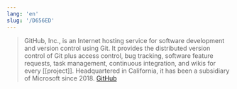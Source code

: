 ```yaml
---
lang: 'en'
slug: '/D656ED'
---
```


> GitHub, Inc., is an Internet hosting service for software development and version control using Git. It provides the distributed version control of Git plus access control, bug tracking, software feature requests, task management, continuous integration, and wikis for every [[project]]. Headquartered in California, it has been a subsidiary of Microsoft since 2018. [GitHub](https://en.wikipedia.org/wiki/GitHub)
